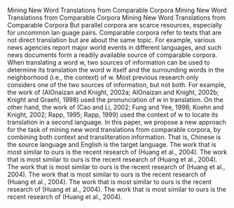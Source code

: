 Mining New Word Translations from Comparable Corpora
Mining New Word Translations from Comparable Corpora
Mining New Word Translations from Comparable Corpora
But parallel corpora are scarce resources, especially for uncommon lan guage pairs.
Comparable corpora refer to texts that are not direct translation but are about the same topic.
For example, various news agencies report major world events in different languages, and such news documents form a readily available source of comparable corpora.
When translating a word w, two sources of information can be used to determine its translation the word w itself and the surrounding words in the neighborhood (i.e., the context) of w. Most previous research only considers one of the two sources of information, but not both.
For example, the work of (AlOnaizan and Knight, 2002a; AlOnaizan and Knight, 2002b; Knight and Graehl, 1998) used the pronunciation of w in translation.
On the other hand, the work of (Cao and Li, 2002; Fung and Yee, 1998; Koehn and Knight, 2002; Rapp, 1995; Rapp, 1999) used the context of w to locate its translation in a second language.
In this paper, we propose a new approach for the task of mining new word translations from comparable corpora, by combining both context and transliteration information.
That is, Chinese is the source language and English is the target language.
The work that is most similar to ours is the recent research of (Huang et al., 2004).
The work that is most similar to ours is the recent research of (Huang et al., 2004).
The work that is most similar to ours is the recent research of (Huang et al., 2004).
The work that is most similar to ours is the recent research of (Huang et al., 2004).
The work that is most similar to ours is the recent research of (Huang et al., 2004).
The work that is most similar to ours is the recent research of (Huang et al., 2004).